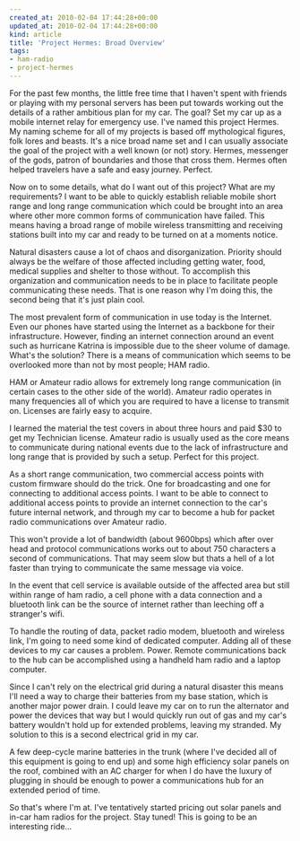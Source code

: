 ```yaml
---
created_at: 2010-02-04 17:44:28+00:00
updated_at: 2010-02-04 17:44:28+00:00
kind: article
title: 'Project Hermes: Broad Overview'
tags:
- ham-radio
- project-hermes
---
```


For the past few months, the little free time that I haven't spent with friends
or playing with my personal servers has been put towards working out the
details of a rather ambitious plan for my car. The goal? Set my car up as a
mobile internet relay for emergency use. I've named this project Hermes. My
naming scheme for all of my projects is based off mythological figures, folk
lores and beasts. It's a nice broad name set and I can usually associate the
goal of the project with a well known (or not) story. Hermes, messenger of the
gods, patron of boundaries and those that cross them. Hermes often helped
travelers have a safe and easy journey. Perfect.

Now on to some details, what do I want out of this project? What are my
requirements? I want to be able to quickly establish reliable mobile short
range and long range communication which could be brought into an area where
other more common forms of communication have failed. This means having a broad
range of mobile wireless transmitting and receiving stations built into my car
and ready to be turned on at a moments notice.

Natural disasters cause a lot of chaos and disorganization. Priority should
always be the welfare of those affected including getting water, food, medical
supplies and shelter to those without. To accomplish this organization and
communication needs to be in place to facilitate people communicating these
needs. That is one reason why I'm doing this, the second being that it's just
plain cool.

The most prevalent form of communication in use today is the Internet. Even our
phones have started using the Internet as a backbone for their infrastructure.
However, finding an internet connection around an event such as hurricane
Katrina is impossible due to the sheer volume of damage. What's the solution?
There is a means of communication which seems to be overlooked more than not by
most people; HAM radio.

HAM or Amateur radio allows for extremely long range communication (in certain
cases to the other side of the world). Amateur radio operates in many
frequencies all of which you are required to have a license to transmit on.
Licenses are fairly easy to acquire.

I learned the material the test covers in about three hours and paid $30 to get
my Technician license. Amateur radio is usually used as the core means to
communicate during national events due to the lack of infrastructure and long
range that is provided by such a setup. Perfect for this project.

As a short range communication, two commercial access points with custom
firmware should do the trick. One for broadcasting and one for connecting to
additional access points. I want to be able to connect to additional access
points to provide an internet connection to the car's future internal network,
and through my car to become a hub for packet radio communications over Amateur
radio.

This won't provide a lot of bandwidth (about 9600bps) which after over head and
protocol communications works out to about 750 characters a second of
communications. That may seem slow but thats a hell of a lot faster than trying
to communicate the same message via voice.

In the event that cell service is available outside of the affected area but
still within range of ham radio, a cell phone with a data connection and a
bluetooth link can be the source of internet rather than leeching off a
stranger's wifi.

To handle the routing of data, packet radio modem, bluetooth and wireless link,
I'm going to need some kind of dedicated computer. Adding all of these devices
to my car causes a problem. Power. Remote communications back to the hub can be
accomplished using a handheld ham radio and a laptop computer.

Since I can't rely on the electrical grid during a natural disaster this means
I'll need a way to charge their batteries from my base station, which is
another major power drain. I could leave my car on to run the alternator and
power the devices that way but I would quickly run out of gas and my car's
battery wouldn't hold up for extended problems, leaving my stranded. My
solution to this is a second electrical grid in my car.

A few deep-cycle marine batteries in the trunk (where I've decided all of this
equipment is going to end up) and some high efficiency solar panels on the
roof, combined with an AC charger for when I do have the luxury of plugging in
should be enough to power a communications hub for an extended period of time.

So that's where I'm at. I've tentatively started pricing out solar panels and
in-car ham radios for the project. Stay tuned! This is going to be an
interesting ride...

